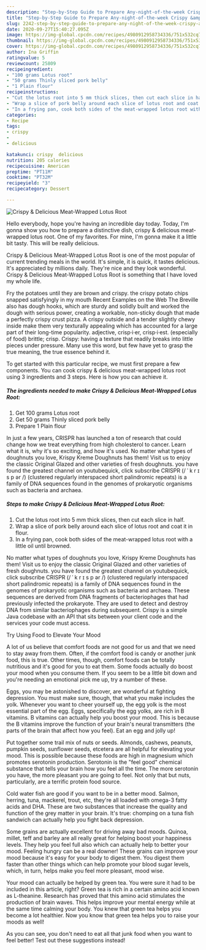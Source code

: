 ```yaml
---
description: "Step-by-Step Guide to Prepare Any-night-of-the-week Crispy &amp;amp; Delicious Meat-Wrapped Lotus Root"
title: "Step-by-Step Guide to Prepare Any-night-of-the-week Crispy &amp;amp; Delicious Meat-Wrapped Lotus Root"
slug: 2242-step-by-step-guide-to-prepare-any-night-of-the-week-crispy-and-amp-delicious-meat-wrapped-lotus-root
date: 2020-09-27T15:40:27.095Z
image: https://img-global.cpcdn.com/recipes/4980912958734336/751x532cq70/crispy-delicious-meat-wrapped-lotus-root-recipe-main-photo.jpg
thumbnail: https://img-global.cpcdn.com/recipes/4980912958734336/751x532cq70/crispy-delicious-meat-wrapped-lotus-root-recipe-main-photo.jpg
cover: https://img-global.cpcdn.com/recipes/4980912958734336/751x532cq70/crispy-delicious-meat-wrapped-lotus-root-recipe-main-photo.jpg
author: Ina Griffin
ratingvalue: 5
reviewcount: 25809
recipeingredient:
- "100 grams Lotus root"
- "50 grams Thinly sliced pork belly"
- "1 Plain flour"
recipeinstructions:
- "Cut the lotus root into 5 mm thick slices, then cut each slice in half."
- "Wrap a slice of pork belly around each slice of lotus root and coat it in flour."
- "In a frying pan, cook both sides of the meat-wrapped lotus root with a little oil until browned."
categories:
- Recipe
tags:
- crispy
- 
- delicious

katakunci: crispy  delicious 
nutrition: 205 calories
recipecuisine: American
preptime: "PT11M"
cooktime: "PT32M"
recipeyield: "3"
recipecategory: Dessert

---
```



![Crispy &amp; Delicious Meat-Wrapped Lotus Root](https://img-global.cpcdn.com/recipes/4980912958734336/751x532cq70/crispy-delicious-meat-wrapped-lotus-root-recipe-main-photo.jpg)

Hello everybody, hope you're having an incredible day today. Today, I'm gonna show you how to prepare a distinctive dish, crispy &amp; delicious meat-wrapped lotus root. One of my favorites. For mine, I'm gonna make it a little bit tasty. This will be really delicious.

Crispy &amp; Delicious Meat-Wrapped Lotus Root is one of the most popular of current trending meals in the world. It's simple, it is quick, it tastes delicious. It's appreciated by millions daily. They're nice and they look wonderful. Crispy &amp; Delicious Meat-Wrapped Lotus Root is something that I have loved my whole life.

Fry the potatoes until they are brown and crispy. the crispy potato chips snapped satisfyingly in my mouth Recent Examples on the Web The Breville also has dough hooks, which are sturdy and solidly built and worked the dough with serious power, creating a workable, non-sticky dough that made a perfectly crispy crust pizza. A crispy outside and a tender slightly chewy inside make them very texturally appealing which has accounted for a large part of their long-time popularity. adjective, crisp·i·er, crisp·i·est. (especially of food) brittle; crisp. Crispy: having a texture that readily breaks into little pieces under pressure. Many use this word, but few have yet to grasp the true meaning, the true essence behind it.


To get started with this particular recipe, we must first prepare a few components. You can cook crispy &amp; delicious meat-wrapped lotus root using 3 ingredients and 3 steps. Here is how you can achieve it.

<!--inarticleads1-->

##### The ingredients needed to make Crispy &amp; Delicious Meat-Wrapped Lotus Root:

1. Get 100 grams Lotus root
1. Get 50 grams Thinly sliced pork belly
1. Prepare 1 Plain flour


In just a few years, CRISPR has launched a ton of research that could change how we treat everything from high cholesterol to cancer. Learn what it is, why it&#39;s so exciting, and how it&#39;s used. No matter what types of doughnuts you love, Krispy Kreme Doughnuts has them! Visit us to enjoy the classic Original Glazed and other varieties of fresh doughnuts. you have found the greatest channel on youtubequick, click subscribe CRISPR (/ ˈ k r ɪ s p ər /) (clustered regularly interspaced short palindromic repeats) is a family of DNA sequences found in the genomes of prokaryotic organisms such as bacteria and archaea. 

<!--inarticleads2-->

##### Steps to make Crispy &amp; Delicious Meat-Wrapped Lotus Root:

1. Cut the lotus root into 5 mm thick slices, then cut each slice in half.
1. Wrap a slice of pork belly around each slice of lotus root and coat it in flour.
1. In a frying pan, cook both sides of the meat-wrapped lotus root with a little oil until browned.


No matter what types of doughnuts you love, Krispy Kreme Doughnuts has them! Visit us to enjoy the classic Original Glazed and other varieties of fresh doughnuts. you have found the greatest channel on youtubequick, click subscribe CRISPR (/ ˈ k r ɪ s p ər /) (clustered regularly interspaced short palindromic repeats) is a family of DNA sequences found in the genomes of prokaryotic organisms such as bacteria and archaea. These sequences are derived from DNA fragments of bacteriophages that had previously infected the prokaryote. They are used to detect and destroy DNA from similar bacteriophages during subsequent. Crispy is a simple Java codebase with an API that sits between your client code and the services your code must access. 

Try Using Food to Elevate Your Mood


A lot of us believe that comfort foods are not good for us and that we need to stay away from them. Often, if the comfort food is candy or another junk food, this is true. Other times, though, comfort foods can be totally nutritious and it's good for you to eat them. Some foods actually do boost your mood when you consume them. If you seem to be a little bit down and you're needing an emotional pick me up, try a number of these.

Eggs, you may be astonished to discover, are wonderful at fighting depression. You must make sure, though, that what you make includes the yolk. Whenever you want to cheer yourself up, the egg yolk is the most essential part of the egg. Eggs, specifically the egg yolks, are rich in B vitamins. B vitamins can actually help you boost your mood. This is because the B vitamins improve the function of your brain's neural transmitters (the parts of the brain that affect how you feel). Eat an egg and jolly up!

Put together some trail mix of nuts or seeds. Almonds, cashews, peanuts, pumpkin seeds, sunflower seeds, etcetera are all helpful for elevating your mood. This is possible because these foods are high in magnesium which promotes serotonin production. Serotonin is the "feel good" chemical substance that tells your brain how you feel all the time. The more serotonin you have, the more pleasant you are going to feel. Not only that but nuts, particularly, are a terrific protein food source.

Cold water fish are good if you want to be in a better mood. Salmon, herring, tuna, mackerel, trout, etc, they're all loaded with omega-3 fatty acids and DHA. These are two substances that increase the quality and function of the grey matter in your brain. It's true: chomping on a tuna fish sandwich can actually help you fight back depression. 

Some grains are actually excellent for driving away bad moods. Quinoa, millet, teff and barley are all really great for helping boost your happiness levels. They help you feel full also which can actually help to better your mood. Feeling hungry can be a real downer! These grains can improve your mood because it's easy for your body to digest them. You digest them faster than other things which can help promote your blood sugar levels, which, in turn, helps make you feel more pleasant, mood wise.

Your mood can actually be helped by green tea. You were sure it had to be included in this article, right? Green tea is rich in a certain amino acid known as L-theanine. Research has proved that this amino acid stimulates the production of brain waves. This helps improve your mental energy while at the same time calming your body. You knew that green tea helps you become a lot healthier. Now you know that green tea helps you to raise your moods as well!

As you can see, you don't need to eat all that junk food when you want to feel better! Test out  these suggestions  instead!

